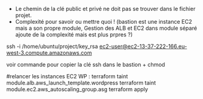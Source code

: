 - Le chemin de la clé public et privé ne doit pas se trouver dans le fichier projet.
- Complexité pour savoir ou mettre quoi ! (bastion est une instance EC2 mais a son propre module, Gestion des ALB et EC2 dans module séparé ajoute de la complexité mais est plus prpres ?)

ssh -i /home/ubuntu/project/key_rsa ec2-user@ec2-13-37-222-166.eu-west-3.compute.amazonaws.com

voir commande pour copier la clé ssh dans le bastion + chmod

#relancer les instances EC2 WP :
terraform taint module.alb.aws_launch_template.wordpress
terraform taint module.ec2.aws_autoscaling_group.asg
terraform apply